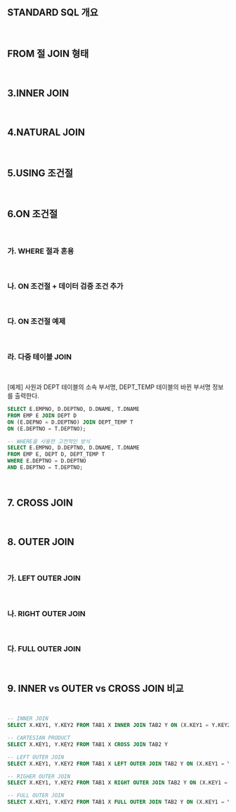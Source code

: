 ## STANDARD SQL 개요

<br>

## FROM 절 JOIN 형태

<br>

## 3.INNER JOIN

<br>

## 4.NATURAL JOIN

<br>

## 5.USING 조건절

<br>

## 6.ON 조건절

<br>

### 가. WHERE 절과 혼용

<br>

### 나. ON 조건절 + 데이터 검증 조건 추가

<br>

### 다. ON 조건절 예제

<br>

### 라. 다중 테이블 JOIN

<br>

[예제] 사원과 DEPT 테이블의 소속 부서명, DEPT_TEMP 테이블의 바뀐 부서명 정보를 출력한다.

```sql
SELECT E.EMPNO, D.DEPTNO, D.DNAME, T.DNAME
FROM EMP E JOIN DEPT D
ON (E.DEPNO = D.DEPTNO) JOIN DEPT_TEMP T
ON (E.DEPTNO = T.DEPTNO);

-- WHERE을 사용한 고전적인 방식
SELECT E.EMPNO, D.DEPTNO, D.DNAME, T.DNAME
FROM EMP E, DEPT D, DEPT_TEMP T
WHERE E.DEPTNO = D.DEPTNO
AND E.DEPTNO = T.DEPTNO;
```

<br>

## 7. CROSS JOIN

<br>

## 8. OUTER JOIN

<br>

### 가. LEFT OUTER JOIN

<br>

### 나. RIGHT OUTER JOIN

<br>

### 다. FULL OUTER JOIN

<br>

## 9. INNER vs OUTER vs CROSS JOIN 비교

<br>

```sql
-- INNER JOIN
SELECT X.KEY1, Y.KEY2 FROM TAB1 X INNER JOIN TAB2 Y ON (X.KEY1 = Y.KEY2);

-- CARTESIAN PRODUCT
SELECT X.KEY1, Y.KEY2 FROM TAB1 X CROSS JOIN TAB2 Y

-- LEFT OUTER JOIN
SELECT X.KEY1, Y.KEY2 FROM TAB1 X LEFT OUTER JOIN TAB2 Y ON (X.KEY1 = Y.KEY2);

-- RIGHER OUTER JOIN
SELECT X.KEY1, Y.KEY2 FROM TAB1 X RIGHT OUTER JOIN TAB2 Y ON (X.KEY1 = Y.KEY2);

-- FULL OUTER JOIN
SELECT X.KEY1, Y.KEY2 FROM TAB1 X FULL OUTER JOIN TAB2 Y ON (X.KEY1 = Y.KEY2);
```

<br>
